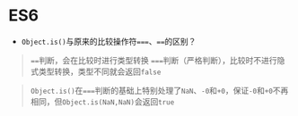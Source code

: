 # ES6 #

- `Object.is()`与原来的比较操作符`===`、`==`的区别？

> `==`判断，会在比较时进行类型转换
> `===`判断（严格判断），比较时不进行隐式类型转换，类型不同就会返回`false`

> `Object.is()`在`===`判断的基础上特别处理了`NaN`、`-0`和`+0`，保证`-0`和`+0`不再相同，但`Object.is(NaN,NaN)`会返回`true`

